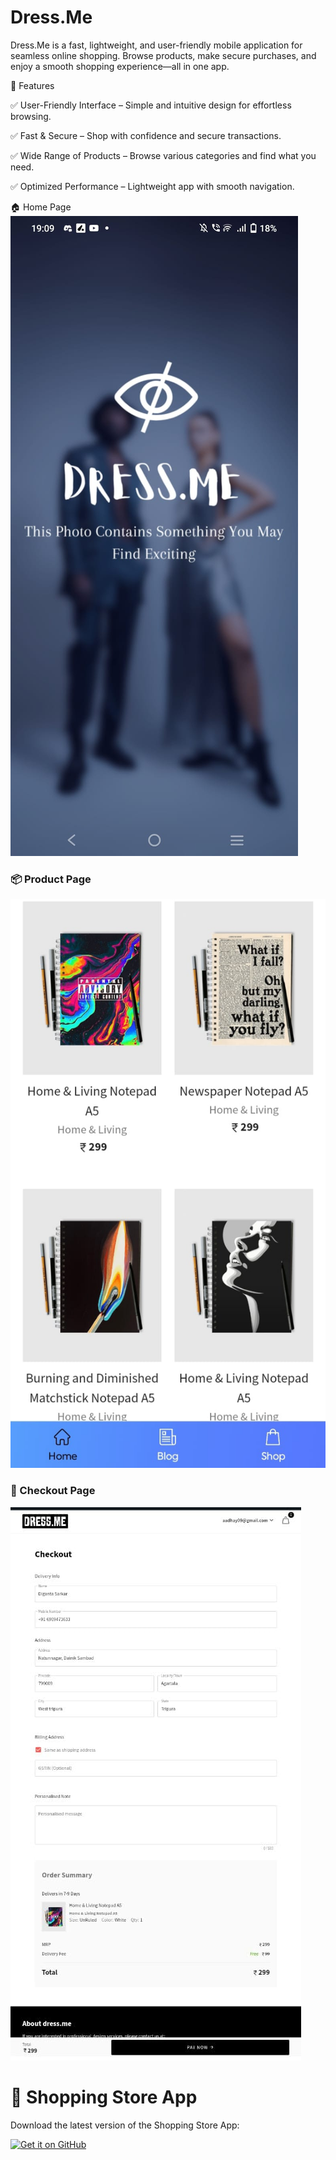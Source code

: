 # Dress.Me
Dress.Me is a fast, lightweight, and user-friendly mobile application for seamless online shopping. Browse products, make secure purchases, and enjoy a smooth shopping experience—all in one app.

📌 Features

✅ User-Friendly Interface – Simple and intuitive design for effortless browsing.

✅ Fast & Secure – Shop with confidence and secure transactions.

✅ Wide Range of Products – Browse various categories and find what you need.

✅ Optimized Performance – Lightweight app with smooth navigation.

🏠 Home Page  
![Home Page](https://github.com/Dig1nt1/Dress.Me/blob/main/Homepage.jpg)

### 📦 Product Page  
![Product Page](https://github.com/Dig1nt1/Dress.Me/blob/main/Productpage.jpg)

### 🛒 Checkout Page  
![Checkout Page](https://github.com/Dig1nt1/Dress.Me/blob/main/PaymentPage.jpg)

# 📱 Shopping Store App  
Download the latest version of the Shopping Store App:  

[![Get it on GitHub](https://img.shields.io/badge/Get%20it%20on-GitHub-black?style=for-the-badge&logo=github)](https://github.com/Dig1nt1/Dress.Me/releases/download/v1.0.0/Dress.me.apk)
